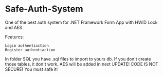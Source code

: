 # Safe-Auth-System
One of the best auth system for .NET Framework Form App with HWID Lock and AES

 Features:

    Login authentiaction 
    Register authentiaction

In folder SQL you have .sql files to import to yours db. If you don't create those tables, it don't work.
AES will be added in next UPDATE!
CODE IS NOT SECURE!
You must safe it!
